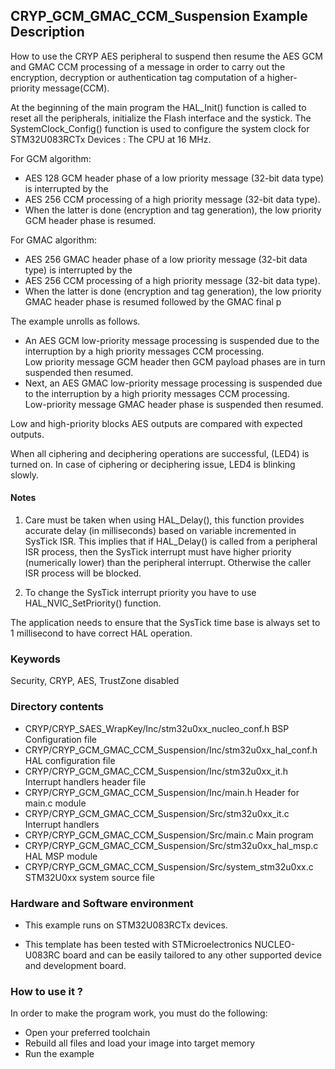 ## <b>CRYP_GCM_GMAC_CCM_Suspension Example Description</b>

How to use the CRYP AES peripheral to suspend then resume the AES GCM and GMAC 
CCM processing of a message in order to carry out the encryption, decryption 
or authentication tag computation of a higher-priority message(CCM).

At the beginning of the main program the HAL_Init() function is called to reset
all the peripherals, initialize the Flash interface and the systick.
The SystemClock_Config() function is used to configure the system clock for STM32U083RCTx Devices :
The CPU at 16 MHz.

For GCM algorithm:

 - AES 128 GCM header phase of a low priority message (32-bit data type) is interrupted by the
 - AES 256 CCM processing of a high priority message (32-bit data type).  
 - When the latter is done (encryption and tag generation), the low priority GCM header
   phase is resumed.  

For GMAC algorithm:

 - AES 256 GMAC header phase of a low priority message (32-bit data type) is interrupted by the
 - AES 256 CCM processing of a high priority message (32-bit data type).  
 - When the latter is done (encryption and tag generation), the low priority GMAC header
   phase is resumed followed by the GMAC final p

The example unrolls as follows.

 - An AES GCM low-priority message processing is suspended due to the interruption by a high priority messages CCM processing.   
    Low priority message GCM header then GCM payload phases are in turn suspended then resumed.  
 - Next, an AES GMAC low-priority message processing is suspended due to the interruption by a high priority messages CCM processing.   
    Low-priority message GMAC header phase is suspended then resumed.        

Low and high-priority blocks AES outputs are compared with expected outputs. 

When all ciphering and deciphering operations are successful, (LED4) is turned on.
In case of ciphering or deciphering issue, LED4 is blinking slowly.  

#### <b>Notes</b>

 1. Care must be taken when using HAL_Delay(), this function provides accurate delay (in milliseconds)
    based on variable incremented in SysTick ISR. This implies that if HAL_Delay() is called from
    a peripheral ISR process, then the SysTick interrupt must have higher priority (numerically lower)
    than the peripheral interrupt. Otherwise the caller ISR process will be blocked.

 2. To change the SysTick interrupt priority you have to use HAL_NVIC_SetPriority() function.

The application needs to ensure that the SysTick time base is always set to 1 millisecond
to have correct HAL operation.

### <b>Keywords</b>

Security, CRYP, AES, TrustZone disabled

### <b>Directory contents</b>

  - CRYP/CRYP_SAES_WrapKey/Inc/stm32u0xx_nucleo_conf.h            BSP Configuration file
  - CRYP/CRYP_GCM_GMAC_CCM_Suspension/Inc/stm32u0xx_hal_conf.h    HAL configuration file
  - CRYP/CRYP_GCM_GMAC_CCM_Suspension/Inc/stm32u0xx_it.h          Interrupt handlers header file
  - CRYP/CRYP_GCM_GMAC_CCM_Suspension/Inc/main.h                  Header for main.c module
  - CRYP/CRYP_GCM_GMAC_CCM_Suspension/Src/stm32u0xx_it.c          Interrupt handlers
  - CRYP/CRYP_GCM_GMAC_CCM_Suspension/Src/main.c                  Main program
  - CRYP/CRYP_GCM_GMAC_CCM_Suspension/Src/stm32u0xx_hal_msp.c     HAL MSP module
  - CRYP/CRYP_GCM_GMAC_CCM_Suspension/Src/system_stm32u0xx.c      STM32U0xx system source file

### <b>Hardware and Software environment</b>

  - This example runs on STM32U083RCTx devices.

  - This template has been tested with STMicroelectronics NUCLEO-U083RC
    board and can be easily tailored to any other supported device
    and development board.

### <b>How to use it ?</b>

In order to make the program work, you must do the following:

 - Open your preferred toolchain
 - Rebuild all files and load your image into target memory
 - Run the example
